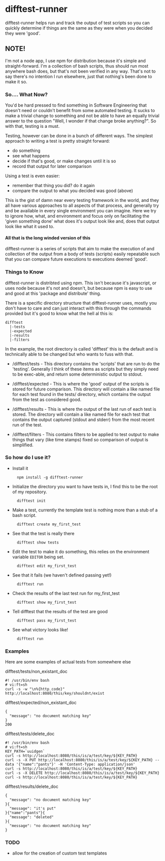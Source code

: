 # difftest-runner
difftest-runner helps run and track the output of test scripts so you can quickly
determine if things are the same as they were when you decided they were 'good'.

## NOTE!
I'm not a node app, I use npm for distribution because it's simple and
straight-forward.  I'm a collection of bash scripts, thus should run most
anywhere bash does, but that's not been verified in any way. That's not to
say there's no intention I run elsewhere, just that nothing's been done to
make it so.


### So.... What Now?
You'd be hard pressed to find something in Software Engineering that doesn't need or couldn't benefit from some automated testing.  It sucks to make a trivial change to something and not be able to have an equally trivial answer to the question "Well, I wonder if that change broke anything?".  So with that, testing is a must.  

  Testing, however can be done in a bunch of different ways. The simplest 
approach to writing a test is pretty straight forward:

* do something
* see what happens
* decide if that's good, or make changes until it is so
* record that output for later comparison

Using a test is even easier:

* remember that thing you did? do it again
* compare the output to what you decided was good (above)

This is the gist of damn near every testing framework in the world, and they
all have various approaches to all aspects of that process, and generally try
and be available in every single environment you can imagine. Here we try to
ignore how, what, and environment and focus only on facilitating the
'given something done' what does it's output look like and, does that output
look like what it used to.

#### All that is the long winded version of this
difftest-runner is a series of scripts that aim to make the execution of and collection of the output from a body of tests (scripts) easily repeatable
such that you can compare future executions to executions deemed 'good'.


### Things to Know

difftest-runner is distribted using npm.  This isn't because it's javascript,
or uses node because it's not and doesn't, but because npm is easy to use and
good at this 'package and distribute' thing.

There is a specific directory structure that difftest-runner uses, mostly you
don't have to care and can just interact with this through the commands provided
but it's good to know what the hell al this is:

    difftest 
      |-tests
      |-expected
      |-results
      |-filters

In the example, the root directory is called 'difftest' this is the default
and is technically able to be changed but who wants to fuss with that.

* /difftest/tests - This directory contains the 'scripts' that are run to do
the 'testing'.  Generally I think of these items as scripts but they simply
need to be exec-able, and return some deterministic output to stdout.

* /difftest/expected - This is where the 'good' output of the scripts is stored
for future comparison.  This directory will contain a like named file for each
test found in the tests/ directory, which contains the output from the test
as considered good.

* /difftest/results - This is where the output of the last run of each test is
stored.  The directory will contain a like named file for each test that 
contains the output captured (stdout and stderr) from the most recent run
of the test.

* /difftest/filters - This contains filters to be applied to test output to
make things that vary (like time stamps) fixed so comparison of output
is simplified.

### So how do I use it?

- Install it 

        npm install -g difftest-runner

- Initialize the directory you want to have tests in, I find this to be the root 
of my repository.

        difftest init

- Make a test, currently the template test is nothing more than a stub of a 
bash script.   

        difftest create my_first_test

- See that the test is really there
    
        difftest show tests

- Edit the test to make it do something, this relies on the environment variable
```EDITOR``` being set.
  
        difftest edit my_first_test

- See that it fails (we haven't defined passing yet!)
  
        difftest run

- Check the results of the last test run for my\_first\_test

        difftest show my_first_test

- Tell difftest that the results of the test are good

        difftest pass my_first_test

- See what victory looks like!
  
        difftest run

### Examples
Here are some examples of actual tests from somewhere else

difftest/tests/non_existant_doc 

    #! /usr/bin/env bash
    # vi:ft=sh
    curl -s -w "\n%{http_code}" http://localhost:8080/this/key/shouldnt/exist

difftest/expected/non_existant_doc

    {
      "message": "no document matching key"
    }
    200

difftest/tests/delete_doc

    #! /usr/bin/env bash
    # vi:ft=sh
    KEY_PATH=`uuidgen`
    curl -s http://localhost:8080/this/is/a/test/key/${KEY_PATH}
    curl -s -X PUT http://localhost:8080/this/is/a/test/key/${KEY_PATH} --data '{"name":"pants"}' -H 'Content-Type: application/json'
    curl -s http://localhost:8080/this/is/a/test/key/${KEY_PATH}
    curl -s -X DELETE http://localhost:8080/this/is/a/test/key/${KEY_PATH}
    curl -s http://localhost:8080/this/is/a/test/key/${KEY_PATH}

difftest/results/delete_doc

    {
      "message": "no document matching key"
    }{
      "message": "it's put"
    }{"name":"pants"}{
      "message": "deleted"
    }{
      "message": "no document matching key"
    }

### TODO

* allow for the creation of custom test templates

